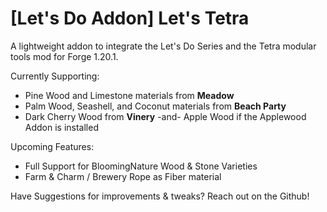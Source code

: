 # [Let's Do Addon] Let's Tetra

A lightweight addon to integrate the Let's Do Series and the Tetra modular tools mod for Forge 1.20.1.

Currently Supporting:
* Pine Wood and Limestone materials from **Meadow**
* Palm Wood, Seashell, and Coconut materials from **Beach Party**
* Dark Cherry Wood from **Vinery** -and- Apple Wood if the Applewood Addon is installed

Upcoming Features:
* Full Support for BloomingNature Wood & Stone Varieties
* Farm & Charm / Brewery Rope as Fiber material

Have Suggestions for improvements & tweaks? Reach out on the Github!